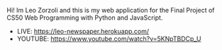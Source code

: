 Hi! Im Leo Zorzoli and this is my web application for the Final Project of CS50 Web Programming with Python and JavaScript.

- LIVE: https://leo-newspaper.herokuapp.com/
- YOUTUBE: https://www.youtube.com/watch?v=5KNpTBDCp_U
